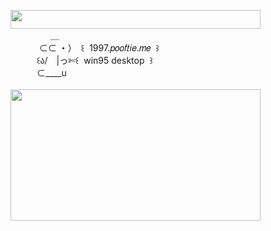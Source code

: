 <img width="400" height="30" src="https://middlepot.com/img/lacey.png">\
　　　　‌ ‌ ＿\
　　　‌ ⊂⊂ ・）　꒰ ‌ 1997.𝑝𝑜𝑜𝑓𝑡𝑖𝑒.𝑚𝑒 ‌ ꒱\
　　　꒰ა/　|っ✄꒰ ‌ win95 desktop ‌ ꒱\
　　　⊂____u\
  \
<img width="400" height="210" src="https://middlepot.com/img/win95.jpg">
